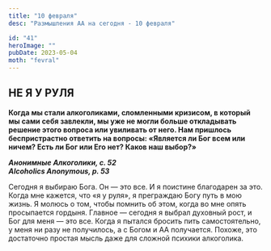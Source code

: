 ```yaml
---
title: "10 февраля"
desc: "Размышления АА на сегодня - 10 февраля"

id: "41"
heroImage: ""
pubDate: 2023-05-04
moth: "fevral"
---
```


## НЕ Я У РУЛЯ

**Когда мы стали алкоголиками, сломленными кризисом, в который мы сами себя
завлекли, мы уже не могли больше откладывать решение этого вопроса или
увиливать от него. Нам пришлось беспристрастно ответить на вопросы: «Является
ли Бог всем или ничем? Есть ли Бог или Его нет? Каков наш выбор?»**

**_Анонимные Алкоголики, с. 52  
Alcoholics Anonymous, p. 53_**

Сегодня я выбираю Бога. Он — это все. И я поистине благодарен за это. Когда
мне кажется, что «я у руля», я преграждаю Богу путь в мою жизнь. Я молюсь о
том, чтобы помнить об этом, когда во мне опять просыпается гордыня. Главное —
сегодня я выбрал духовный рост, и Бог для меня — это все. Когда я пытался
бросить пить самостоятельно, у меня ни разу не получилось, а с Богом и АА
получается. Похоже, это достаточно простая мысль даже для сложной психики
алкоголика.
